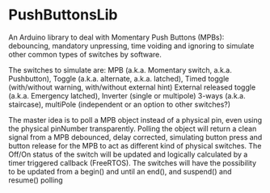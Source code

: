 # **PushButtonsLib**
An Arduino library to deal with Momentary Push Buttons (MPBs): debouncing, mandatory unpressing, time voiding and ignoring to simulate other common types of switches by software.

The switches to simulate are:
MPB (a.k.a. Momentary switch, a.k.a. Pushbutton),
Toggle (a.k.a. alternate, a.k.a. latched),
Timed toggle (with/without warning, with/without external hint)
External released toggle (a.k.a. Emergency latched),
Inverter (single or multipole)
3-ways (a.k.a. staircase),
multiPole (independent or an option to other switches?)

The master idea is to poll a MPB object instead of a physical pin, even using the physical pinNumber transparently. Polling the object will return a clean signal 
from a MPB debounced, delay corrected, simulating button press and button release for the MPB to act as different kind of physical switches.
The Off/On status of the switch will be updated and logically calculated by a timer triggered callback (FreeRTOS).
The switches will have the possibility to be updated from a begin() and until an end(), and suspend() and resume() polling